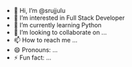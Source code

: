 - 👋 Hi, I’m @srujjulu
- 👀 I’m interested in Full Stack Developer
- 🌱 I’m currently learning Python
- 💞️ I’m looking to collaborate on ...
- 📫 How to reach me ...
- 😄 Pronouns: ...
- ⚡ Fun fact: ...

<!---
srujjulu/srujjulu is a ✨ special ✨ repository because its `README.md` (this file) appears on your GitHub profile.
You can click the Preview link to take a look at your changes.
--->
